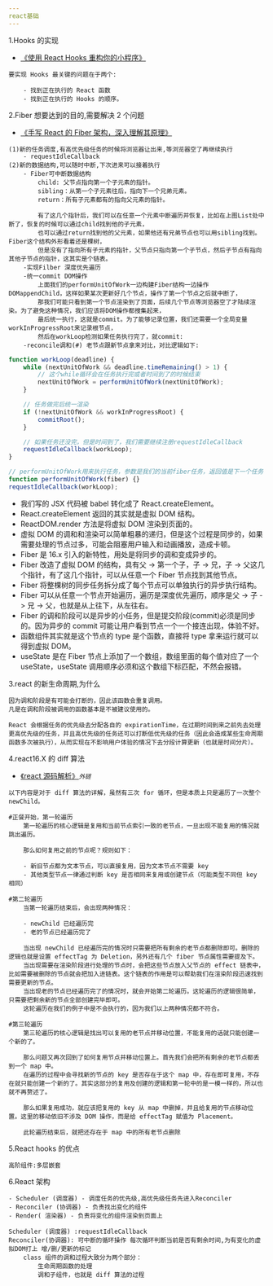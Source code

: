 ```yaml
---
react基础
---
```


1.Hooks 的实现

-   [《使用 React Hooks 重构你的小程序》](https://mp.weixin.qq.com/s/j_5zruGxkH5f0RLuruQsxA)

```text
要实现 Hooks 最关键的问题在于两个:

    - 找到正在执行的 React 函数
    - 找到正在执行的 Hooks 的顺序。
```

2.Fiber 想要达到的目的,需要解决 2 个问题

-   [《手写 React 的 Fiber 架构，深入理解其原理》](https://juejin.im/post/5ef014e851882565ce7ee0ca?utm_source=gold_browser_extension)

```text
(1)新的任务调度,有高优先级任务的时候将浏览器让出来,等浏览器空了再继续执行
    - requestIdleCallback
(2)新的数据结构,可以随时中断,下次进来可以接着执行
    - Fiber可中断数据结构
        child: 父节点指向第一个子元素的指针。
        sibling：从第一个子元素往后，指向下一个兄弟元素。
        return：所有子元素都有的指向父元素的指针。

        有了这几个指针后，我们可以在任意一个元素中断遍历并恢复，比如在上图List处中断了，恢复的时候可以通过child找到他的子元素，
        也可以通过return找到他的父元素，如果他还有兄弟节点也可以用sibling找到。Fiber这个结构外形看着还是棵树，
        但是没有了指向所有子元素的指针，父节点只指向第一个子节点，然后子节点有指向其他子节点的指针，这其实是个链表。
    -实现Filber 深度优先遍历
    -统一commit DOM操作
        上面我们的performUnitOfWork一边构建Fiber结构一边操作DOMappendChild，这样如果某次更新好几个节点，操作了第一个节点之后就中断了，
        那我们可能只看到第一个节点渲染到了页面，后续几个节点等浏览器空了才陆续渲染。为了避免这种情况，我们应该将DOM操作都搜集起来，
        最后统一执行，这就是commit。为了能够记录位置，我们还需要一个全局变量workInProgressRoot来记录根节点，
        然后在workLoop检测如果任务执行完了，就commit:
    -reconcile调和(#) 老节点跟新节点拿来对比，对比逻辑如下:
```

```javascript
function workLoop(deadline) {
    while (nextUnitOfWork && deadline.timeRemaining() > 1) {
        // 这个while循环会在任务执行完或者时间到了的时候结束
        nextUnitOfWork = performUnitOfWork(nextUnitOfWork);
    }

    // 任务做完后统一渲染
    if (!nextUnitOfWork && workInProgressRoot) {
        commitRoot();
    }

    // 如果任务还没完，但是时间到了，我们需要继续注册requestIdleCallback
    requestIdleCallback(workLoop);
}

// performUnitOfWork用来执行任务，参数是我们的当前fiber任务，返回值是下一个任务
function performUnitOfWork(fiber) {}
requestIdleCallback(workLoop);
```

-   我们写的 JSX 代码被 babel 转化成了 React.createElement。
-   React.createElement 返回的其实就是虚拟 DOM 结构。
-   ReactDOM.render 方法是将虚拟 DOM 渲染到页面的。
-   虚拟 DOM 的调和和渲染可以简单粗暴的递归，但是这个过程是同步的，如果需要处理的节点过多，可能会阻塞用户输入和动画播放，造成卡顿。
-   Fiber 是 16.x 引入的新特性，用处是将同步的调和变成异步的。
-   Fiber 改造了虚拟 DOM 的结构，具有父 -> 第一个子，子 -> 兄，子 -> 父这几个指针，有了这几个指针，可以从任意一个 Fiber 节点找到其他节点。
-   Fiber 将整棵树的同步任务拆分成了每个节点可以单独执行的异步执行结构。
-   Fiber 可以从任意一个节点开始遍历，遍历是深度优先遍历，顺序是父 -> 子 -> 兄 -> 父，也就是从上往下，从左往右。
-   Fiber 的调和阶段可以是异步的小任务，但是提交阶段(commit)必须是同步的。因为异步的 commit 可能让用户看到节点一个一个接连出现，体验不好。
-   函数组件其实就是这个节点的 type 是个函数，直接将 type 拿来运行就可以得到虚拟 DOM。
-   useState 是在 Fiber 节点上添加了一个数组，数组里面的每个值对应了一个 useState，useState 调用顺序必须和这个数组下标匹配，不然会报错。

3.react 的新生命周期,为什么

```text
因为调和阶段是有可能会打断的，因此该函数会重复调用。
凡是在调和阶段被调用的函数基本是不被建议使用的。

React 会根据任务的优先级去分配各自的 expirationTime，在过期时间到来之前先去处理更高优先级的任务，并且高优先级的任务还可以打断低优先级的任务（因此会造成某些生命周期函数多次被执行），从而实现在不影响用户体验的情况下去分段计算更新（也就是时间分片）。

```

4.react16.X 的 diff 算法

-   [《react 源码解析》](https://yuchengkai.cn/react/2019-08-05.html#%E8%B0%83%E5%92%8C%E5%AD%90%E7%BB%84%E4%BB%B6)_`外链`_

```text
以下内容是对于 diff 算法的详解，虽然有三次 for 循环，但是本质上只是遍历了一次整个 newChild。

#正餐开始，第一轮遍历
    第一轮遍历的核心逻辑是复用和当前节点索引一致的老节点，一旦出现不能复用的情况就跳出遍历。

    那么如何复用之前的节点呢？规则如下：

    - 新旧节点都为文本节点，可以直接复用，因为文本节点不需要 key
    - 其他类型节点一律通过判断 key 是否相同来复用或创建节点（可能类型不同但 key 相同）

#第二轮遍历
    当第一轮遍历结束后，会出现两种情况：

    - newChild 已经遍历完
    - 老的节点已经遍历完了

    当出现 newChild 已经遍历完的情况时只需要把所有剩余的老节点都删除即可。删除的逻辑也就是设置 effectTag 为 Deletion，另外还有几个 fiber 节点属性需要提及下。
    当出现需要在渲染阶段进行处理的节点时，会把这些节点放入父节点的 effect 链表中，比如需要被删除的节点就会把加入进链表。这个链表的作用是可以帮助我们在渲染阶段迅速找到需要更新的节点。
    当出现老的节点已经遍历完了的情况时，就会开始第二轮遍历。这轮遍历的逻辑很简单，只需要把剩余新的节点全部创建完毕即可。
    这轮遍历在我们的例子中是不会执行的，因为我们以上两种情况都不符合。

#第三轮遍历
    第三轮遍历的核心逻辑是找出可以复用的老节点并移动位置，不能复用的话就只能创建一个新的了。

    那么问题又再次回到了如何复用节点并移动位置上。首先我们会把所有剩余的老节点都丢到一个 map 中。
    在遍历的过程中会寻找新的节点的 key 是否存在于这个 map 中，存在即可复用，不存在就只能创建一个新的了。其实这部分的复用及创建的逻辑和第一轮中的是一模一样的，所以也就不再赘述了。

    那么如果复用成功，就应该把复用的 key 从 map 中删掉，并且给复用的节点移动位置。这里的移动依旧不涉及 DOM 操作，而是给 effectTag 赋值为 Placement。

    此轮遍历结束后，就把还存在于 map 中的所有老节点删除
```

5.React hooks 的优点

```text
高阶组件:多层嵌套
```

6.React 架构

```text
- Scheduler (调度器) - 调度任务的优先级,高优先级任务先进入Reconciler
- Reconciler (协调器) - 负责找出变化的组件
- Render( 渲染器) - 负责将变化的组件渲染到页面上

Scheduler (调度器) :requestIdleCallback
Reconciler(协调器): 可中断的循环操作 每次循环判断当前是否有剩余时间,为有变化的虚拟DOM打上 增/删/更新的标记
    class 组件的调和过程大致分为两个部分：
        生命周期函数的处理
        调和子组件，也就是 diff 算法的过程
```
